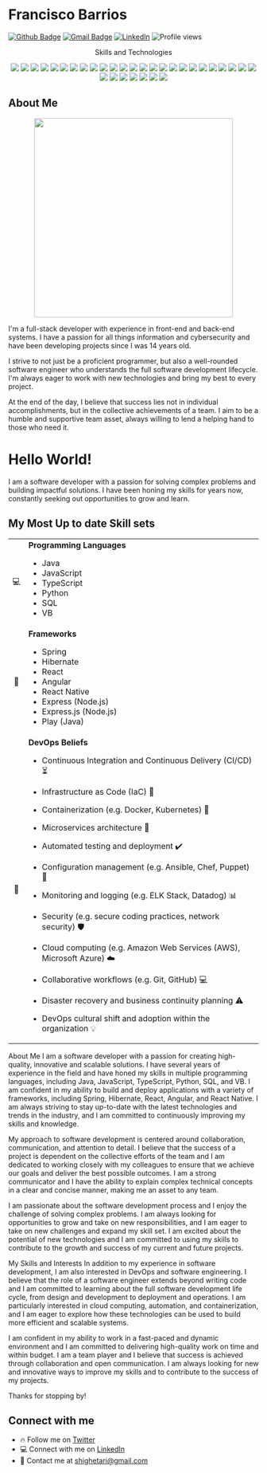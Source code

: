 # Francisco Barrios

<p align="center">
  
[![Github Badge](https://img.shields.io/badge/-shighetari-grey?style=flat&logo=github&logoColor=white&link=https://github.com/shighetari/)](https://www.github.com/shighetari/)
[![Gmail Badge](https://img.shields.io/badge/-shighetari@gmail.com-c14438?style=flat&logo=Gmail&logoColor=white&link=mailto:shighetari@gmail.com)](mailto:shighetari@gmail.com)
[![LinkedIn](https://img.shields.io/badge/-LinkedIn-blue?style=flat&logo=linkedin&logoColor=white&link=https://www.linkedin.com/in/developerbarrios/)](https://www.linkedin.com/in/developerbarrios)
 ![Profile views](https://gpvc.arturio.dev/MartaKode)
</p>
<p align="center">  Skills and Technologies </p>

<p align="center">
  <img src="https://img.shields.io/badge/-JavaScript-darkslategray?color=141321&label=%20&logo=javascript&logoColor=e48" />
  <img src="https://img.shields.io/badge/-TypeScript-007ACC?color=141321&label=%20&logo=typescript&logoColor=e48" />
  <img src="https://img.shields.io/badge/-Spring-6DB33F?color=6DB33F&label=%20&logo=java&logoColor=white" />
  <img src="https://img.shields.io/badge/-Hibernate-3F5D7D?color=3F5D7D&label=%20&logo=java&logoColor=white" />
  <img src="https://img.shields.io/badge/-Angular-DD0031?color=DD0031&label=%20&logo=angular&logoColor=white" />
  <img src="https://img.shields.io/badge/-React%20Native-61DAFB?color=61DAFB&label=%20&logo=react&logoColor=white" />
  <img src="https://img.shields.io/badge/-Express%20(Node.js)-339933?color=339933&label=%20&logo=node.js&logoColor=white" />
  <img src="https://img.shields.io/badge/-Play%20(Java)-007ACC?color=007ACC&label=%20&logo=java&logoColor=white" />
  <img src="https://img.shields.io/badge/-React-darkslategray?color=141321&label=%20&logo=React&logoColor=e48" />
  <img src="https://img.shields.io/badge/-Redux-ff69b4?color=141321&label=%20&logo=redux&logoColor=e48" />
  <img src="https://img.shields.io/badge/-Node.js-ff69b4?color=141321&label=%20&logo=node.js&logoColor=e48" />
  <img src="https://img.shields.io/badge/-Jenkins-blue?color=141321&label=%20&logo=jenkins&logoColor=e48" />
  <img src="https://img.shields.io/badge/-Confluence-blue?color=141321&label=%20&logo=confluence&logoColor=e48" />
  <img src="https://img.shields.io/badge/-Trello-blue?color=141321&label=%20&logo=trello&logoColor=e48" />
  <img src="https://img.shields.io/badge/-Whimsical-blue?color=141321&label=%20&logo=whimsical&logoColor=e48" />
  <img src="https://img.shields.io/badge/-DB%20Designer-blue?color=141321&label=%20&logo=database-designer&logoColor=e48" />
  <img src="https://img.shields.io/badge/-GitHub-black?color=141321&label=%20&logo=github&logoColor=e48" />
  <img src="https://img.shields.io/badge/-BitBucket-black?color=141321&label=%20&logo=bitbucket&logoColor=e48" />
  <img src="https://img.shields.io/badge/-Discord-black?color=141321&label=%20&logo=discord&logoColor=e48" />
  <img src="https://img.shields.io/badge/-Machine%20Learning-blue?color=141321&label=%20&logo=machine-learning&logoColor=e48" />
  <img src="https://img.shields.io/badge/-NLP-blue?color=141321&label=%20&logo=nlp&logoColor=e48" />
  <img src="https://img.shields.io/badge/-Data%20Modeling-blue?color=141321&label=%20&logo=data-modeling&logoColor=e48" />
  <img src="https://img.shields.io/badge/-AWS-orange?color=141321&label=%20&logo=amazon-aws&logoColor=e48" />
  <img src="https://img.shields.io/badge/-Azure-blue?color=141321&label=%20&logo=microsoft-azure&logoColor=e48" />
  <img src="https://img.shields.io/badge/-Jira-0365d6?logo=jira&logoColor=0365d6&style=flat" />
  <img src="https://img.shields.io/badge/-Notion-000000?logo=notion&logoColor=000000&style=flat" />
  <img src="https://img.shields.io/badge/-VIM-ffa500?logo=vim&logoColor=ffa500&style=flat" />
  <img src="https://img.shields.io/badge/-Bash-3776AB?logo=gnu-bash&logoColor=3776AB&style=flat" />
  <img src="https://img.shields.io/badge/-Scripting-2f8cff?logo=python&logoColor=2f8cff&style=flat" />
  <img src="https://img.shields.io/badge/-Automation-yellow?logo=automation&logoColor=yellow&style=flat" />
  <img src="https://img.shields.io/badge/-Docker-blue?color=141321&label=%20&logo=docker&logoColor=e48" />
  <img src="https://img.shields.io/badge/-Kubernetes-blue?color=141321&label=%20&logo=kubernetes&logoColor=e48" />

</p>


## About Me

<p align="center">
  <img src="https://media.giphy.com/media/s8p00pqW1T1Hf3275u/giphy.gif" width="400"/>
</p>

I'm a full-stack developer with experience in front-end and back-end systems. I have a passion for all things information and cybersecurity and have been developing projects since I was 14 years old. 

I strive to not just be a proficient programmer, but also a well-rounded software engineer who understands the full software development lifecycle. I'm always eager to work with new technologies and bring my best to every project.

At the end of the day, I believe that success lies not in individual accomplishments, but in the collective achievements of a team. I aim to be a humble and supportive team asset, always willing to lend a helping hand to those who need it. 

# Hello World!

I am a software developer with a passion for solving complex problems and building impactful solutions. I have been honing my skills for years now, constantly seeking out opportunities to grow and learn. 

## My Most Up to date Skill sets

<table>
  <tr>
    <td align="center">
      💻
    </td>
    <td>
      <b>Programming Languages</b>
      <ul>
        <li>Java</li>
        <li>JavaScript</li>
        <li>TypeScript</li>
        <li>Python</li>
        <li>SQL</li>
        <li>VB</li>
      </ul>
    </td>
  </tr>
  <tr>
    <td align="center">
      🌉
    </td>
    <td>
      <b>Frameworks</b>
      <ul>
        <li>Spring</li>
        <li>Hibernate</li>
        <li>React</li>
        <li>Angular</li>
        <li>React Native</li>
        <li>Express (Node.js)</li>
        <li>Express.js (Node.js) </li>
        <li> Play (Java) </li>
      </ul>
    </td>
  </tr>
  <tr>
    <td align="center">
      🚀
    </td>
    <td>
      <b>DevOps Beliefs</b>
      
- Continuous Integration and Continuous Delivery (CI/CD) :hourglass_flowing_sand:
      
- Infrastructure as Code (IaC) :wrench:
      
- Containerization (e.g. Docker, Kubernetes) :whale:
- Microservices architecture :microscope:
- Automated testing and deployment :heavy_check_mark:
- Configuration management (e.g. Ansible, Chef, Puppet) :wrench:
- Monitoring and logging (e.g. ELK Stack, Datadog) :bar_chart:
- Security (e.g. secure coding practices, network security) :shield:
- Cloud computing (e.g. Amazon Web Services (AWS), Microsoft Azure) :cloud:
- Collaborative workflows (e.g. Git, GitHub) :computer:
- Disaster recovery and business continuity planning :warning:
- DevOps cultural shift and adoption within the organization :bulb:

    </td>
  </tr>
</table>

About Me
I am a software developer with a passion for creating high-quality, innovative and scalable solutions. I have several years of experience in the field and have honed my skills in multiple programming languages, including Java, JavaScript, TypeScript, Python, SQL, and VB. I am confident in my ability to build and deploy applications with a variety of frameworks, including Spring, Hibernate, React, Angular, and React Native. I am always striving to stay up-to-date with the latest technologies and trends in the industry, and I am committed to continuously improving my skills and knowledge.

My approach to software development is centered around collaboration, communication, and attention to detail. I believe that the success of a project is dependent on the collective efforts of the team and I am dedicated to working closely with my colleagues to ensure that we achieve our goals and deliver the best possible outcomes. I am a strong communicator and I have the ability to explain complex technical concepts in a clear and concise manner, making me an asset to any team.

I am passionate about the software development process and I enjoy the challenge of solving complex problems. I am always looking for opportunities to grow and take on new responsibilities, and I am eager to take on new challenges and expand my skill set. I am excited about the potential of new technologies and I am committed to using my skills to contribute to the growth and success of my current and future projects.

My Skills and Interests
In addition to my experience in software development, I am also interested in DevOps and software engineering. I believe that the role of a software engineer extends beyond writing code and I am committed to learning about the full software development life cycle, from design and development to deployment and operations. I am particularly interested in cloud computing, automation, and containerization, and I am eager to explore how these technologies can be used to build more efficient and scalable systems.

I am confident in my ability to work in a fast-paced and dynamic environment and I am committed to delivering high-quality work on time and within budget. I am a team player and I believe that success is achieved through collaboration and open communication. I am always looking for new and innovative ways to improve my skills and to contribute to the success of my projects.



Thanks for stopping by!


## Connect with me

- 🔥 Follow me on [Twitter](https://www.twitter.com/shighetariYT)
- 💻 Connect with me on [LinkedIn](https://www.linkedin.com/in/developerbarrios)
- 💌 Contact me at <shighetari@gmail.com> 


